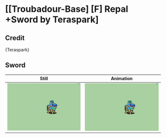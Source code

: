 # [\[Troubadour-Base\] \[F\] Repal +Sword by Teraspark]

## Credit

{Teraspark}
	
## Sword

| Still | Animation |
| :---: | :-------: |
| ![Sword still](./Sword_000.png) | ![Sword animation](./Sword.gif) |
